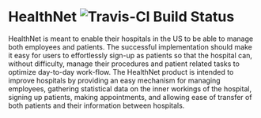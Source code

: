 # HealthNet ![Travis-CI Build Status](https://travis-ci.com/CCDSY/HNet.svg?token=T4CGoSLGwdHTY2MXTs9b&branch=master)

HealthNet is meant to enable their hospitals in the US to be able to manage both employees and patients. The successful implementation should make it easy for users to effortlessly sign-up as patients so that the hospital can, without difficulty, manage their procedures and patient related tasks to optimize day-to-day work-flow.
The HealthNet product is intended to improve hospitals by providing an easy mechanism for managing employees, gathering statistical data on the inner workings of the hospital, signing up patients, making appointments, and allowing ease of transfer of both patients and their information between hospitals.
